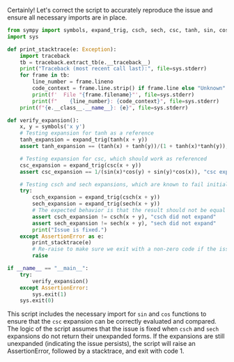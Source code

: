 Certainly! Let's correct the script to accurately reproduce the issue and ensure all necessary imports are in place.

```python
from sympy import symbols, expand_trig, csch, sech, csc, tanh, sin, cos
import sys

def print_stacktrace(e: Exception):
    import traceback
    tb = traceback.extract_tb(e.__traceback__)
    print("Traceback (most recent call last):", file=sys.stderr)
    for frame in tb:
        line_number = frame.lineno
        code_context = frame.line.strip() if frame.line else "Unknown"
        print(f'  File "{frame.filename}"', file=sys.stderr)
        print(f"    {line_number}: {code_context}", file=sys.stderr)
    print(f"{e.__class__.__name__}: {e}", file=sys.stderr)

def verify_expansion():
    x, y = symbols('x y')
    # Testing expansion for tanh as a reference
    tanh_expansion = expand_trig(tanh(x + y))
    assert tanh_expansion == (tanh(x) + tanh(y))/(1 + tanh(x)*tanh(y)), "tanh expansion did not match"

    # Testing expansion for csc, which should work as referenced
    csc_expansion = expand_trig(csc(x + y))
    assert csc_expansion == 1/(sin(x)*cos(y) + sin(y)*cos(x)), "csc expansion did not match"

    # Testing csch and sech expansions, which are known to fail initially
    try:
        csch_expansion = expand_trig(csch(x + y))
        sech_expansion = expand_trig(sech(x + y))
        # The expected behavior is that the result should not be equal to the unexpanded form
        assert csch_expansion != csch(x + y), "csch did not expand"
        assert sech_expansion != sech(x + y), "sech did not expand"
        print("Issue is fixed.")
    except AssertionError as e:
        print_stacktrace(e)
        # Re-raise to make sure we exit with a non-zero code if the issue is not fixed
        raise

if __name__ == "__main__":
    try:
        verify_expansion()
    except AssertionError:
        sys.exit(1)
    sys.exit(0)
```

This script includes the necessary import for `sin` and `cos` functions to ensure that the `csc` expansion can be correctly evaluated and compared. The logic of the script assumes that the issue is fixed when `csch` and `sech` expansions do not return their unexpanded forms. If the expansions are still unexpanded (indicating the issue persists), the script will raise an AssertionError, followed by a stacktrace, and exit with code 1.